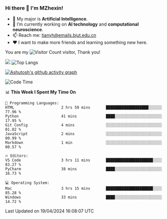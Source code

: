 ### Hi there 👋 I'm MZhexin!

- 💬 My major is **Artificial Intelligence**.
- 🔭 I’m currently working on **AI technology** and **computational neuroscience**.
- 📫 Reach me: <tianyh@emails.bjut.edu.cn> 
- :heart: I want to make more friends and learning something new here.

You are my ![Visitor Count](https://profile-counter.glitch.me/MZhexin/count.svg) visitor, Thank you!

 ![](https://github-readme-stats.vercel.app/api?username=MZhexin&show_icons=true&theme=transparent) ![Top Langs](https://github-readme-stats.vercel.app/api/top-langs/?username=MZhexin&layout=compact&theme=tokyonight) 

[![Ashutosh's github activity graph](https://github-readme-activity-graph.vercel.app/graph?username=MZhexin)](https://github.com/ashutosh00710/github-readme-activity-graph)



<!--START_SECTION:waka-->
![Code Time](http://img.shields.io/badge/Code%20Time-260%20hrs%2025%20mins-blue)

📊 **This Week I Spent My Time On** 

```text
💬 Programming Languages: 
HTML                     2 hrs 59 mins       ███████████████████░░░░░░   77.96 % 
Python                   41 mins             ████░░░░░░░░░░░░░░░░░░░░░   17.95 % 
Git Config               4 mins              ░░░░░░░░░░░░░░░░░░░░░░░░░   01.82 % 
JavaScript               2 mins              ░░░░░░░░░░░░░░░░░░░░░░░░░   00.99 % 
Markdown                 1 min               ░░░░░░░░░░░░░░░░░░░░░░░░░   00.57 % 

🔥 Editors: 
VS Code                  3 hrs 11 mins       █████████████████████░░░░   83.27 % 
PyCharm                  38 mins             ████░░░░░░░░░░░░░░░░░░░░░   16.73 % 

💻 Operating System: 
Mac                      3 hrs 15 mins       █████████████████████░░░░   85.28 % 
Windows                  33 mins             ████░░░░░░░░░░░░░░░░░░░░░   14.72 % 
```


 Last Updated on 19/04/2024 16:08:07 UTC
<!--END_SECTION:waka-->



